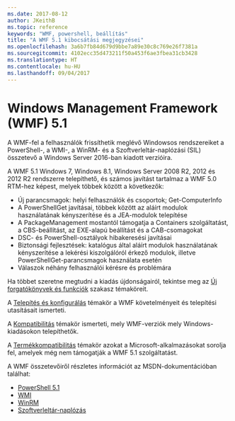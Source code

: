 ```yaml
---
ms.date: 2017-08-12
author: JKeithB
ms.topic: reference
keywords: "WMF, powershell, beállítás"
title: "A WMF 5.1 kibocsátási megjegyzései"
ms.openlocfilehash: 3a6b7fb84d679d9bbe7a89e30c8c769e26f7381a
ms.sourcegitcommit: 4102ecc35d473211f50a453f6ae3fbea31cb3428
ms.translationtype: HT
ms.contentlocale: hu-HU
ms.lasthandoff: 09/04/2017
---
```

# <a name="windows-management-framework-wmf-51"></a>Windows Management Framework (WMF) 5.1 #

A WMF-fel a felhasználók frissíthetik meglévő Windowsos rendszereiket a PowerShell-, a WMI-, a WinRM- és a Szoftverleltár-naplózási (SIL) összetevő a Windows Server 2016-ban kiadott verzióira. 

A WMF 5.1 Windows 7, Windows 8.1, Windows Server 2008 R2, 2012 és 2012 R2 rendszerre telepíthető, és számos javítást tartalmaz a WMF 5.0 RTM-hez képest, melyek többek között a következők:

- Új parancsmagok: helyi felhasználók és csoportok; Get-ComputerInfo
- A PowerShellGet javításai, többek között az aláírt modulok használatának kényszerítése és a JEA-modulok telepítése
- A PackageManagement mostantól támogatja a Containers szolgáltatást, a CBS-beállítást, az EXE-alapú beállítást és a CAB-csomagokat
- DSC- és PowerShell-osztályok hibakeresési javításai
- Biztonsági fejlesztések: katalógus által aláírt modulok használatának kényszerítése a lekérési kiszolgálóról érkező modulok, illetve PowerShellGet-parancsmagok használata esetén
- Válaszok néhány felhasználói kérésre és problémára

Ha többet szeretne megtudni a kiadás újdonságairól, tekintse meg az [Új forgatókönyvek és funkciók](https://docs.microsoft.com/en-us/powershell/wmf/5.1/scenarios-features) szakasz témaköreit. 

A [Telepítés és konfigurálás](https://docs.microsoft.com/en-us/powershell/wmf/5.1/install-configure) témakör a WMF követelményeit és telepítési utasításait ismerteti. 

A [Kompatibilitás](https://docs.microsoft.com/en-us/powershell/wmf/5.1/compatibility) témakör ismerteti, mely WMF-verziók mely Windows-kiadásokon telepíthetők. 

A [Termékkompatibilitás](https://docs.microsoft.com/en-us/powershell/wmf/5.1/productincompat) témakör azokat a Microsoft-alkalmazásokat sorolja fel, amelyek még nem támogatják a WMF 5.1 szolgáltatást. 

A WMF összetevőiről részletes információt az MSDN-dokumentációban találhat:

- [PowerShell 5.1](https://docs.microsoft.com/en-us/powershell/) 
- [WMI](https://msdn.microsoft.com/en-us/library/jj152383(v=vs.85).aspx)
- [WinRM](https://msdn.microsoft.com/en-us/library/aa384426(v=vs.85).aspx)
- [Szoftverleltár-naplózás](https://technet.microsoft.com/en-us/library/dn383584(v=ws.11).aspx)


